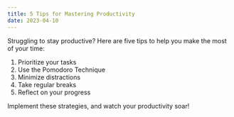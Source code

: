 ```yaml
---
title: 5 Tips for Mastering Productivity
date: 2023-04-10
---
```


Struggling to stay productive? Here are five tips to help you make the most of your time:

1. Prioritize your tasks
2. Use the Pomodoro Technique
3. Minimize distractions
4. Take regular breaks
5. Reflect on your progress

Implement these strategies, and watch your productivity soar!
